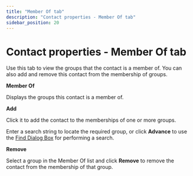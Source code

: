 ```yaml
---
title: "Member Of tab"
description: "Contact properties - Member Of tab"
sidebar_position: 20
---
```


# Contact properties - Member Of tab

Use this tab to view the groups that the contact is a member of. You can also add and remove this
contact from the membership of groups.

**Member Of**

Displays the groups this contact is a member of.

**Add**

Click it to add the contact to the memberships of one or more groups.

Enter a search string to locate the required group, or click **Advance** to use the
[Find Dialog Box](/docs/directorymanager/11.0/portal/generalfeatures/find.md) for performing a
search.

**Remove**

Select a group in the Member Of list and click **Remove** to remove the contact from the membership
of that group.

